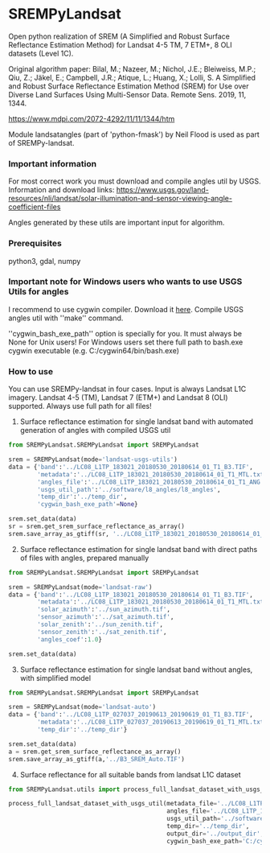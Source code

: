 # SREMPyLandsat
Open python realization of SREM (A Simplified and Robust Surface Reflectance Estimation Method) for Landsat 4-5 TM, 7 ETM+, 8 OLI datasets (Level 1C).

Original algorithm paper:
Bilal, M.; Nazeer, M.; Nichol, J.E.; Bleiweiss, M.P.; Qiu, Z.; Jäkel, E.; Campbell, J.R.; Atique, L.; Huang, X.; Lolli, S. A Simplified and Robust Surface Reflectance Estimation Method (SREM) for Use over Diverse Land Surfaces Using Multi-Sensor Data. Remote Sens. 2019, 11, 1344.

https://www.mdpi.com/2072-4292/11/11/1344/htm

Module landsatangles (part of 'python-fmask') by Neil Flood is used as part of SREMPy-landsat.

### Important information

For most correct work you must download and compile angles util by USGS. Information and download links: https://www.usgs.gov/land-resources/nli/landsat/solar-illumination-and-sensor-viewing-angle-coefficient-files

Angles generated by these utils are important input for algorithm.

### Prerequisites

python3, gdal, numpy


### Important note for Windows users who wants to use USGS Utils for angles

I recommend to use cygwin compiler. Download it [here](https://cygwin.com/install.html). Compile USGS angles util with ''make'' command.

''cygwin_bash_exe_path'' option is specially for you. It must always be None for Unix users! For Windows users set there full path to bash.exe cygwin executable (e.g. C:/cygwin64/bin/bash.exe)


### How to use

You can use SREMPy-landsat in four cases. Input is always Landsat L1C imagery. Landsat 4-5 (TM), Landsat 7 (ETM+) and Landsat 8 (OLI) supported. Always use full path for all files!

1. Surface reflectance estimation for single landsat band with automated generation of angles with compiled USGS util

```python   
from SREMPyLandsat.SREMPyLandsat import SREMPyLandsat

srem = SREMPyLandsat(mode='landsat-usgs-utils')
data = {'band':'../LC08_L1TP_183021_20180530_20180614_01_T1_B3.TIF',
        'metadata':'../LC08_L1TP_183021_20180530_20180614_01_T1_MTL.txt',
        'angles_file':'../LC08_L1TP_183021_20180530_20180614_01_T1_ANG.txt',
        'usgs_util_path':'../software/l8_angles/l8_angles',
        'temp_dir':'../temp_dir',
        'cygwin_bash_exe_path'=None}

srem.set_data(data)
sr = srem.get_srem_surface_reflectance_as_array()
srem.save_array_as_gtiff(sr, '../LC08_L1TP_183021_20180530_20180614_01_T1/B3_SREM_USGS.TIF')
```

2. Surface reflectance estimation for single landsat band with direct paths of files with angles, prepared manually

```python    
from SREMPyLandsat.SREMPyLandsat import SREMPyLandsat

srem = SREMPyLandsat(mode='landsat-raw')
data = {'band':'../LC08_L1TP_183021_20180530_20180614_01_T1_B3.TIF',
        'metadata':'../LC08_L1TP_183021_20180530_20180614_01_T1_MTL.txt',
        'solar_azimuth':'../sun_azimuth.tif',
        'sensor_azimuth':'../sat_azimuth.tif',
        'solar_zenith':'../sun_zenith.tif',
        'sensor_zenith':'../sat_zenith.tif',
        'angles_coef':1.0}

srem.set_data(data)
``` 

3. Surface reflectance estimation for single landsat band without angles, with simplified model

```python         
from SREMPyLandsat.SREMPyLandsat import SREMPyLandsat

srem = SREMPyLandsat(mode='landsat-auto')
data = {'band':'../LC08_L1TP_027037_20190613_20190619_01_T1_B3.TIF',
        'metadata':'../LC08_L1TP_027037_20190613_20190619_01_T1_MTL.txt',
        'temp_dir':'../temp_dir'}

srem.set_data(data)
a = srem.get_srem_surface_reflectance_as_array()
srem.save_array_as_gtiff(a,'../B3_SREM_Auto.TIF')
``` 

4. Surface reflectance for all suitable bands from landsat L1C dataset

```python
from SREMPyLandsat.utils import process_full_landsat_dataset_with_usgs_util

process_full_landsat_dataset_with_usgs_util(metadata_file='../LC08_L1TP_121027_20180731_20180814_01_T1_MTL.txt',
                                            angles_file='../LC08_L1TP_121027_20180731_20180814_01_T1_ANG.txt',
                                            usgs_util_path='../software/l8_angles/l8_angles.exe',
                                            temp_dir='../temp_dir',
                                            output_dir='../output_dir',
                                            cygwin_bash_exe_path='C:/cygwin64/bin/bash.exe')
```
